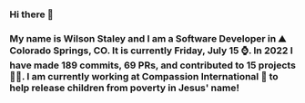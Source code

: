 ### Hi there 👋

### My name is Wilson Staley and I am a Software Developer in ⛰ Colorado Springs, CO.  It is currently Friday, July 15 ⌚. In 2022 I have made 189 commits, 69 PRs, and contributed to 15 projects 👨‍💻. I am currently working at Compassion International 🏢 to help release children from poverty in Jesus' name!